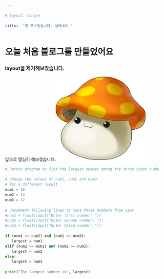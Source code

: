 ```yaml
---

# layout: single

title:  "첫 포스팅입니다. 설레네요."
---
```


# 오늘 처음 블로그를 만들었어요

### layout을 제거해보았습니다.

앞으로 열심히 해보겠습니다.![mushroom](../images/2023-06-05-first/mushroom.gif)

```python
# Python program to find the largest number among the three input numbers

# change the values of num1, num2 and num3
# for a different result
num1 = 10
num2 = 14
num3 = 12

# uncomment following lines to take three numbers from user
#num1 = float(input("Enter first number: "))
#num2 = float(input("Enter second number: "))
#num3 = float(input("Enter third number: "))

if (num1 >= num2) and (num1 >= num3):
   largest = num1
elif (num2 >= num1) and (num2 >= num3):
   largest = num2
else:
   largest = num3

print("The largest number is", largest)
```

```

```
